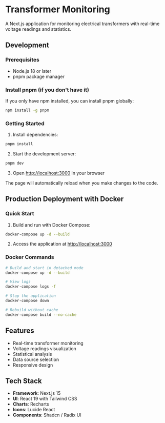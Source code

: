 # Transformer Monitoring

A Next.js application for monitoring electrical transformers with real-time voltage readings and statistics.

## Development

### Prerequisites

-   Node.js 18 or later
-   pnpm package manager

### Install pnpm (if you don't have it)

If you only have npm installed, you can install pnpm globally:

```bash
npm install -g pnpm
```

### Getting Started

1. Install dependencies:

```bash
pnpm install
```

2. Start the development server:

```bash
pnpm dev
```

3. Open [http://localhost:3000](http://localhost:3000) in your browser

The page will automatically reload when you make changes to the code.

## Production Deployment with Docker

### Quick Start

1. Build and run with Docker Compose:

```bash
docker-compose up -d --build
```

2. Access the application at [http://localhost:3000](http://localhost:3000)

### Docker Commands

```bash
# Build and start in detached mode
docker-compose up -d --build

# View logs
docker-compose logs -f

# Stop the application
docker-compose down

# Rebuild without cache
docker-compose build --no-cache
```

## Features

-   Real-time transformer monitoring
-   Voltage readings visualization
-   Statistical analysis
-   Data source selection
-   Responsive design

## Tech Stack

-   **Framework**: Next.js 15
-   **UI**: React 19 with Tailwind CSS
-   **Charts**: Recharts
-   **Icons**: Lucide React
-   **Components**: Shadcn / Radix UI
